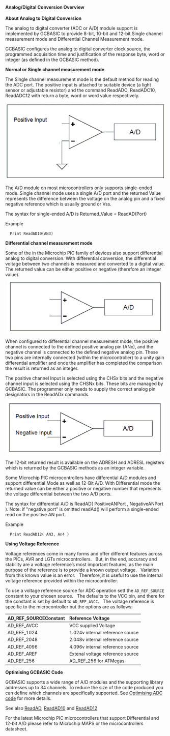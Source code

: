 <div class="section">

<div class="titlepage">

<div>

<div>

#### <span id="_analog_digital_conversion_overview"></span>Analog/Digital Conversion Overview

</div>

</div>

</div>

<span class="strong">**About Analog to Digital Conversion**</span>

The analog to digital converter (ADC or A/D) module support is
implemented by GCBASIC to provide 8-bit, 10-bit and 12-bit Single
channel measurement mode and Differential Channel Measurement mode.

GCBASIC configures the analog to digital converter clock source, the
programmed acquisition time and justification of the response byte, word
or integer (as defined in the GCBASIC method).

<span class="strong">**Normal or Single channel measurement
mode**</span>

The Single channel measurement mode is the default method for reading
the ADC port. The positive input is attached to suitable device (a light
sensor or adjustable resistor) and the command ReadADC, ReadADC10,
ReadADC12 with return a byte, word or word value respectively.

<div class="informalfigure">

<div class="mediaobject" align="center">

![graphic](./images/adcoverviewb1.PNG)

</div>

</div>

The A/D module on most microcontrollers only supports single-ended mode.
Single channel mode uses a single A/D port and the returned Value
represents the difference between the voltage on the analog pin and a
fixed negative reference which is usually ground or Vss.

The syntax for single-ended A/D is Returned\_Value = ReadAD(Port)

Example

``` screen
  Print ReadAD10(AN3)
```

<span class="strong">**Differential channel measurement mode**</span>

Some of the in the Microchip PIC family of devices also support
differential analog to digital conversion. With differential conversion,
the differential voltage between two channels is measured and converted
to a digital value. The returned value can be either positive or
negative (therefore an integer value).

<div class="informalfigure">

<div class="mediaobject" align="center">

![graphic](./images/adcoverviewb2.PNG)

</div>

</div>

When configured to differential channel measurement mode, the positive
channel is connected to the defined positive analog pin (ANx), and the
negative channel is connected to the defined negative analog pin. These
two pins are internally connected (within the microcontroller) to a
unity gain differential amplifier and once the amplifier has completed
the comparison the result is returned as an integer.

The positive channel Input is selected using the CHSx bits and the
negative channel input is selected using the CHSNx bits. These bits are
managed by GCBASIC. The programmer only needs to supply the correct
analog pin designators in the ReadADx commands.

<div class="informalfigure">

<div class="mediaobject" align="center">

![graphic](./images/adcoverviewb3.PNG)

</div>

</div>

The 12-bit returned result is available on the ADRESH and ADRESL
registers which is returned by the GCBASIC methods as an integer
variable.

Some Microchip PIC microcontrollers have differential A/D modules and
support differential Mode as well as 12-Bit A/D. With DIfferential mode
the returned value can be either a positive or negative number that
represents the voltage differential between the two A/D ports.

The syntax for differential A/D is ReadAD( PositiveANPort ,
NegativeANPort ). Note: if "negative port" is omitted readAd() will
perform a single-ended read on the positive AN port.

Example

``` screen
  Print ReadAD12( AN3, An4 )
```

<span class="strong">**Using Voltage Reference**</span>

Voltage references come in many forms and offer different features
across the PICs, AVR and LGTs microcontrollers.   But, in the end,
accuracy and stability are a voltage reference’s most important
features, as the main purpose of the reference is to provide a known
output voltage.   Variation from this known value is an error.  
Therefore, it is useful to use the internal voltage reference provided
within the microcontroller.

To use a voltage reference source for ADC operation sett the
`AD_REF_SOURCE` constant to your chosen source.   The defaults to the
VCC pin, and there for the constant is set by default to
`AD_REF_AVCC`.   The voltage reference is specific to the
microcontroller but the options are as follows:

<div class="informaltable">

| <span class="strong">**AD\_REF\_SOURCEConstant**</span> | <span class="strong">**Reference Voltage**</span> |
|:--------------------------------------------------------|:--------------------------------------------------|
| AD\_REF\_AVCC                                           | VCC supplied Voltage                              |
| AD\_REF\_1024                                           | 1.024v internal reference source                  |
| AD\_REF\_2048                                           | 2.048v internal reference source                  |
| AD\_REF\_4096                                           | 4.096v internal reference source                  |
| AD\_REF\_AREF                                           | Extenal voltage reference source                  |
| AD\_REF\_256                                            | AD\_REF\_256 for ATMegas                          |

</div>

<span class="strong">**Optimising GCBASIC Code**</span>

GCBASIC supports a wide range of A/D modules and the supporting library
addresses up to 34 channels. To reduce the size of the code produced you
can define which channels are specifically supported. See
<a href="_analog_digital_conversion_code_optimisation.html" class="link" title="Analog/Digital Conversion Code Optimisation">Optimising ADC code</a>
for more details.

See also <a href="_readad.html" class="link" title="ReadAD">ReadAD</a>,
<a href="_readad10.html" class="link" title="ReadAD10">ReadAD10</a> and
<a href="_readad12.html" class="link" title="ReadAD12">ReadAD12</a>

For the latest Microchip PIC microcontrollers that support Differential
and 12-bit A/D please refer to Microchip MAPS or the microcontrollers
datasheet.

</div>
